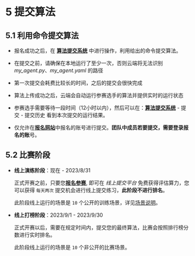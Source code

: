 # 5 提交算法

## 5.1 利用命令提交算法

- 报名成功之后，在 [**算法提交系统**](https://race.carsmos.cn) 中进行操作，利用给出的命令提交算法。

- 在提交之前，请确保在本地运行了至少一次，否则云端将无法识别 *my_agent.py*、*my_agent.yaml* 的路径

- 第一次提交会耗费比较长的时间，之后的提交会很快完成

- 算法上传成功之后，云端会自动运行参赛选手的算法并提供实时的运行状态

- 参赛选手需要等待一段时间（12小时以内），然后可以在：[**算法提交系统**](https://race.carsmos.cn) - 提交 - 提交历史 看到本次提交的运行结果。

- 仅允许在[**报名网站**](https://competition.atomgit.com/competitionInfo?id=2e1cce10c89711edb4b22fd906d12a1e)中报名的账号进行提交。**团队中成员若要提交，需要登录报名的账**号。

## 5.2 比赛阶段

- **线上演练阶段**：现在 - 2023/8/31

    正式开赛之前，只要您[**报名参赛**](https://competition.atomgit.com/competitionInfo?id=2e1cce10c89711edb4b22fd906d12a1e), 即可在 *线上提交平台* 免费获得评估算力，您可以获得 `每天两次` 提交机会进行线上提交练习，**此阶段不进行排名**。

    此阶段线上运行的场景是 `10` 个公开的训练场景，详见[场景说明](zh-cn/scenarios.md#61-训练场景)。

- **线上打榜阶段**：2023/9/1 - 2023/9/30

    正式开赛以后，需要在规定时间内，提交您的最终算法，比赛会按照排行榜分数进行实时排名。

    此阶段线上运行的场景是 `10` 个非公开的比赛场景。